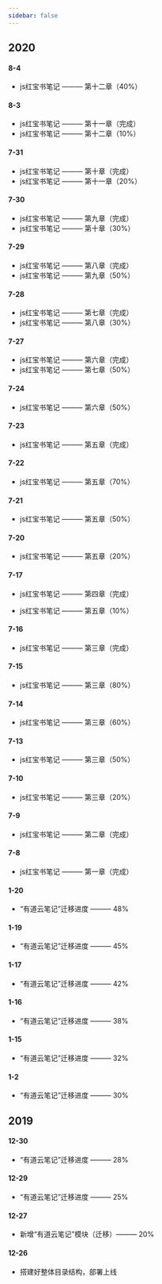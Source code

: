 ```yaml
---
sidebar: false
---
```


## 2020

#### 8-4

-   js红宝书笔记 ——— 第十二章（40%）

#### 8-3

-   js红宝书笔记 ——— 第十一章（完成）
-   js红宝书笔记 ——— 第十二章（10%）

#### 7-31

-   js红宝书笔记 ——— 第十章（完成）
-   js红宝书笔记 ——— 第十一章（20%）

#### 7-30

-   js红宝书笔记 ——— 第九章（完成）
-   js红宝书笔记 ——— 第十章（30%）

#### 7-29

-   js红宝书笔记 ——— 第八章（完成）
-   js红宝书笔记 ——— 第九章（50%）

#### 7-28

-   js红宝书笔记 ——— 第七章（完成）
-   js红宝书笔记 ——— 第八章（30%）

#### 7-27

-   js红宝书笔记 ——— 第六章（完成）
-   js红宝书笔记 ——— 第七章（50%）

#### 7-24

-   js红宝书笔记 ——— 第六章（50%）

#### 7-23

-   js红宝书笔记 ——— 第五章（完成）

#### 7-22

-   js红宝书笔记 ——— 第五章（70%）

#### 7-21

-   js红宝书笔记 ——— 第五章（50%）

#### 7-20

-   js红宝书笔记 ——— 第五章（20%）

#### 7-17

-   js红宝书笔记 ——— 第四章（完成）

-   js红宝书笔记 ——— 第五章（10%）

#### 7-16

-   js红宝书笔记 ——— 第三章（完成）

#### 7-15

-   js红宝书笔记 ——— 第三章（80%）

#### 7-14

-   js红宝书笔记 ——— 第三章（60%）

#### 7-13

-   js红宝书笔记 ——— 第三章（50%）

#### 7-10

-   js红宝书笔记 ——— 第三章（20%）

#### 7-9

-   js红宝书笔记 ——— 第二章（完成）

#### 7-8

-   js红宝书笔记 ——— 第一章（完成）

#### 1-20

-   “有道云笔记”迁移进度 ——— 48%

#### 1-19

-   “有道云笔记”迁移进度 ——— 45%

#### 1-17

-   “有道云笔记”迁移进度 ——— 42%

#### 1-16

-   “有道云笔记”迁移进度 ——— 38%

#### 1-15

-   “有道云笔记”迁移进度 ——— 32%

#### 1-2

-   “有道云笔记”迁移进度 ——— 30%

## 2019

#### 12-30

-   “有道云笔记”迁移进度 ——— 28%

#### 12-29

-   “有道云笔记”迁移进度 ——— 25%

#### 12-27

-   新增“有道云笔记”模块（迁移）——— 20%

#### 12-26

-   搭建好整体目录结构，部署上线
